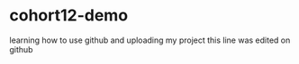 # cohort12-demo
learning how to use github and uploading my project
this line was edited on github


